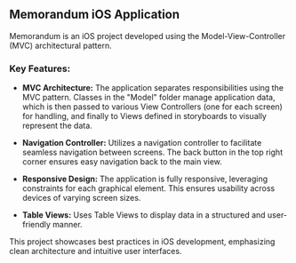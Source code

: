 ## Memorandum iOS Application

Memorandum is an iOS project developed using the Model-View-Controller (MVC) architectural pattern.

### Key Features:
- **MVC Architecture:** The application separates responsibilities using the MVC pattern. Classes in the "Model" folder manage application data, which is then passed to various View Controllers (one for each screen) for handling, and finally to Views defined in storyboards to visually represent the data.

- **Navigation Controller:** Utilizes a navigation controller to facilitate seamless navigation between screens. The back button in the top right corner ensures easy navigation back to the main view.

- **Responsive Design:** The application is fully responsive, leveraging constraints for each graphical element. This ensures usability across devices of varying screen sizes.

- **Table Views:** Uses Table Views to display data in a structured and user-friendly manner.

This project showcases best practices in iOS development, emphasizing clean architecture and intuitive user interfaces.

